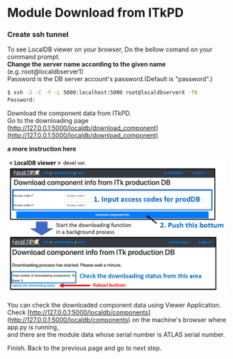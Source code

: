 # Module Download from ITkPD

### Create ssh tunnel 
To see LocalDB viewer on your browser, Do the bellow comand on your command prompt.<br>
**Change the server name according to the given name** (e.g.:root@localdbserver1)<br> 
Password is the DB server account's password.(Default is "password".)

```bash
$ ssh -2 -C -Y -L 5000:localhost:5000 root@localdbserverX -fN
Password:
```

Download the component data from ITkPD.<br>
Go to the downloading page [http://127.0.0.1:5000/localdb/download_component](http://127.0.0.1:5000/localdb/download_component)

**a more instruction here**

![download from itkpd](images/download_component_from_itkpd.png)

You can check the downloaded component data using Viewer Application.<br>
Check [http://127.0.0.1:5000/localdb/components](http://127.0.0.1:5000/localdb/components) on the machine's browser where app.py is running,<br>
and there are the module data whose serial number is ATLAS serial number.

Finish. Back to the previous page and go to next step.
